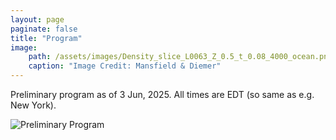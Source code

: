 ```yaml
---
layout: page
paginate: false
title: "Program"
image:
    path: /assets/images/Density_slice_L0063_Z_0.5_t_0.08_4000_ocean.png
    caption: "Image Credit: Mansfield & Diemer"
---
```


Preliminary program as of 3 Jun, 2025. All times are EDT (so same as e.g. New York).

<img src="https://huterer.github.io/cosmology-school-2025/assets/images/program_3Jun.jpg"  alt="Preliminary Program">   
